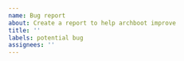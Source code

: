 ```yaml
---
name: Bug report
about: Create a report to help archboot improve
title: ''
labels: potential bug
assignees: ''
---
```


<!-- Please search existing issues to avoid creating duplicates. -->
